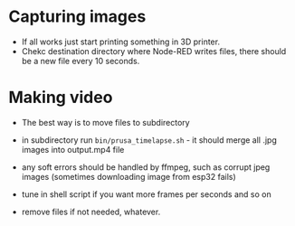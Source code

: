 # Capturing images

- If all works just start printing something in 3D printer.
- Chekc destination directory where Node-RED writes files, there
  should be a new file every 10 seconds.

# Making video

- The best way is to move files to subdirectory
- in subdirectory run `bin/prusa_timelapse.sh` - it should merge all
  .jpg images into output.mp4 file
- any soft errors should be handled by ffmpeg, such as corrupt
  jpeg images (sometimes downloading image from esp32 fails)

- tune in shell script if you want more frames per seconds and so on

- remove files if not needed, whatever.


